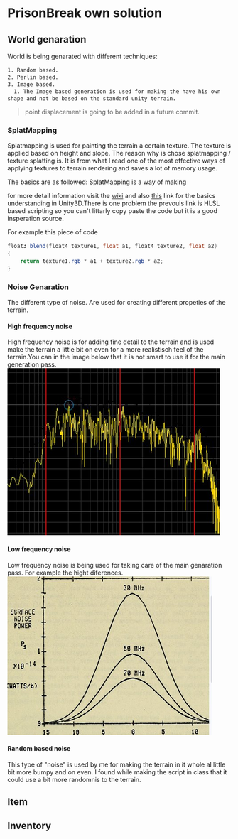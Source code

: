 # PrisonBreak own solution
 
## World genaration
World is being genarated with different techniques:
    
    1. Random based.
    2. Perlin based.
    3. Image based.
      1. The Image based generation is used for making the have his own shape and not be based on the standard unity terrain. 
> point displacement is going to be added in a future commit.

### SplatMapping
Splatmapping is used for painting the terrain a certain texture.
The texture is applied based on height and slope. The reason why is chose splatmapping / texture splatting is. It is from what I read one of the most effective ways of applying textures to terrain rendering and saves a lot of memory usage.

The basics are as followed: SplatMapping is a way of making  

for more detail information visit the [wiki](https://en.wikipedia.org/wiki/Texture_splatting)
and also [this](http://www.gamasutra.com/blogs/AndreyMishkinis/20130716/196339/Advanced_Terrain_Texture_Splatting.php) link for the basics understanding in Unity3D.There is one problem the prevouis link is HLSL based scripting so you can't littarly copy paste the code but it is a good insperation source.

For example this piece of code

```c#
float3 blend(float4 texture1, float a1, float4 texture2, float a2)
{
    return texture1.rgb * a1 + texture2.rgb * a2;
}
```

### Noise Genaration
The different type of noise. Are used for creating different propeties of the terrain.

#### High frequency noise
High frequency noise is for adding fine detail to the terrain and is used make the terrain a little bit on even for a more realistisch feel of the terrain.You can in the image below that it is not smart to use it for the main generation pass.
![High Frequency noise](ReadmePic/highfrec.jpg)

#### Low frequency noise
Low frequency noise is being used for taking care of the main genaration pass. For example the hight diferences.
![Low Frequency noise](ReadmePic/lowfrec.jpg)

#### Random based noise
This type of "noise" is used by me for making the terrain in it whole al little bit more bumpy and on even. I found while making the script in class that it could use a bit more randomnis to the terrain.

## Item

## Inventory
